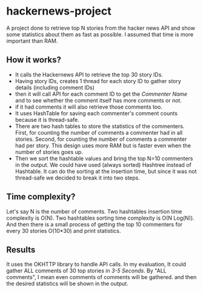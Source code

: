 # hackernews-project
A project done to retrieve top N stories from the hacker news API and show some statistics about them as fast as possible. 
I assumed that time is more important than RAM.

## How it works?
- It calls the Hackernews API to retrieve the top 30 story IDs. 
- Having story IDs, creates 1 thread for each story ID to gather story details (including comment IDs)
- then it will call API for each comment ID to get the *Commenter Name* and to see whether the comment itself has more comments or not.
- if it had comments it will also retrieve those comments too.
- It uses HashTable for saving each commenter's comment counts because it is thread-safe.
- There are two hash tables to store the statistics of the commenters. First, for counting the number of comments a commenter had in all stories. Second, for counting the number of comments a commenter had per story. This design uses more RAM but is faster even when the number of stories goes up.
- Then we sort the hashtable values and bring the top N=10 commenters in the output.
We could have used (always sorted) Hashtree instead of Hashtable. It can do the sorting at the insertion time, but since it was not thread-safe we decided to break it into two steps.

## Time complexity?
Let's say N is the number of comments.
Two hashtables insertion time complexity is O(N).
Two hashtables sorting time complexity is O(N Log(N)).
And then there is a small process of getting the top 10 commenters for every 30 stories  O(10*30) and print statistics.

## Results
It uses the OKHTTP library to handle API calls. In my evaluation, It could gather ALL comments of 30 top stories in *3-5 Seconds*.
By "ALL comments", I mean even comments of comments will be gathered. and then the desired statistics will be shown in the output.

